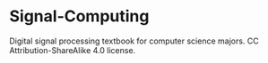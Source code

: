 Signal-Computing
================

Digital signal processing textbook for computer science majors. CC Attribution-ShareAlike 4.0 license.
